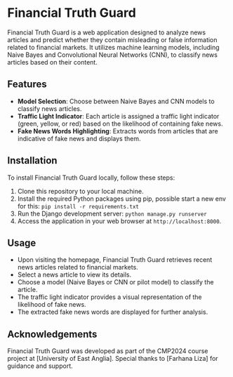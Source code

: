 # Financial Truth Guard

Financial Truth Guard is a web application designed to analyze news articles and predict whether they contain misleading or false information related to financial markets. It utilizes machine learning models, including Naive Bayes and Convolutional Neural Networks (CNN), to classify news articles based on their content.

## Features

- **Model Selection**: Choose between Naive Bayes and CNN models to classify news articles.
- **Traffic Light Indicator**: Each article is assigned a traffic light indicator (green, yellow, or red) based on the likelihood of containing fake news.
- **Fake News Words Highlighting**: Extracts words from articles that are indicative of fake news and displays them.

## Installation

To install Financial Truth Guard locally, follow these steps:

1. Clone this repository to your local machine.
2. Install the required Python packages using pip, possible start a new env for this:
`pip install -r requirements.txt`
3. Run the Django development server:
`python manage.py runserver`
5. Access the application in your web browser at `http://localhost:8000`.

## Usage

- Upon visiting the homepage, Financial Truth Guard retrieves recent news articles related to financial markets.
- Select a news article to view its details.
- Choose a model (Naive Bayes or CNN or pilot model) to classify the article.
- The traffic light indicator provides a visual representation of the likelihood of fake news.
- The extracted fake news words are displayed for further analysis.

## Acknowledgements

Financial Truth Guard was developed as part of the CMP2024 course project at [University of East Anglia]. Special thanks to [Farhana Liza] for guidance and support.



